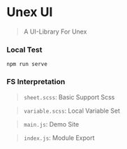 # Unex UI
> A UI-Library For Unex

### Local Test
```
npm run serve
```

### FS Interpretation

> `sheet.scss`: Basic Support Scss

> `variable.scss`: Local Variable Set

> `main.js`: Demo Site

> `index.js`: Module Export
